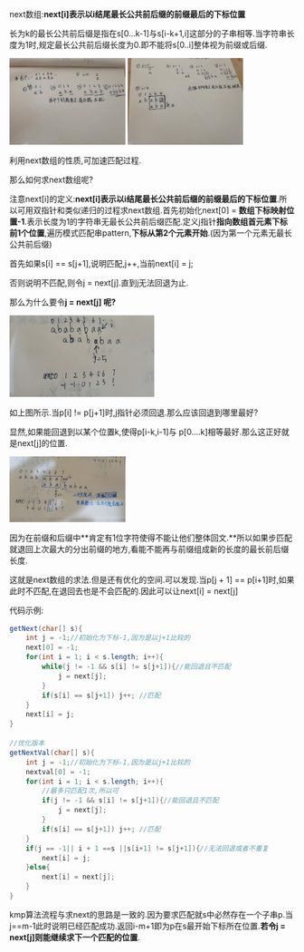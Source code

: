 next数组:**next[i]表示以i结尾最长公共前后缀的前缀最后的下标位置**

长为k的最长公共前后缀是指在s[0...k-1]与s[i-k+1,i]这部分的子串相等.当字符串长度为1时,规定最长公共前后缀长度为0.即不能将s[0..i]整体视为前缀或后缀.

<img src="kmp.assets/image-20240818194550459.png" alt="image-20240818194550459" style="zoom:20%;" />

<img src="kmp.assets/image-20240818194458155.png" alt="image-20240818194458155" style="zoom: 20%;" />

利用next数组的性质,可加速匹配过程.

那么如何求next数组呢? 

注意next[i]的定义:**next[i]表示以i结尾最长公共前后缀的前缀最后的下标位置**.所以可用双指针和类似递归的过程求next数组.首先初始化next[0] = **数组下标映射位置-1**.表示长度为1的字符串无最长公共前后缀匹配.定义j指针**指向数组首元素下标前1个位置**,遍历模式匹配串pattern,**下标从第2个元素开始**.(因为第一个元素无最长公共前后缀)

首先如果s[i] == s[j+1],说明匹配,j++,当前next[i] = j;

否则说明不匹配,则令j = next[j].直到j无法回退为止.

那么为什么要令**j = next[j] 呢?**

<img src="kmp.assets/image-20240818204914848.png" alt="image-20240818204914848" style="zoom:25%;" />

如上图所示.当p[i] != p[j+1]时,j指针必须回退.那么应该回退到哪里最好?

显然,如果能回退到以某个位置k,使得p[i-k,i-1]与 p[0....k]相等最好.那么这正好就是next[j]的位置.                                                                                                                                                                                                                                                                                                                                                                                                                                                                                                                                                                                                                                                                                                                                                                                                                     

 <img src="kmp.assets/image-20240818210104628.png" alt="image-20240818210104628" style="zoom:20%;" />

因为在前缀和后缀中**肯定有1位字符使得不能让他们整体回文.**所以如果步匹配就退回上次最大的分出前缀的地方,看能不能再与前缀组成新的长度的最长前后缀长度.

这就是next数组的求法.但是还有优化的空间.可以发现.当p[j + 1] == p[i+1]时,如果此时不匹配,在退回去也是不会匹配的.因此可以让next[i] = next[j]

代码示例:

```java
getNext(char[] s){
    int j = -1;//初始化为下标-1,因为是以j+1比较的
    next[0] = -1;
    for(int i = 1; i < s.length; i++){
        while(j != -1 && s[i] != s[j+1]){//能回退且不匹配
            j = next[j];
        } 
        if(s[i] == s[j+1]) j++; //匹配
    }
    next[i] = j;
}

//优化版本
getNextVal(char[] s){
    int j = -1;//初始化为下标-1,因为是以j+1比较的
    nextval[0] = -1;
    for(int i = 1; i < s.length; i++){
        //最多只匹配1次,所以可
        if(j != -1 && s[i] != s[j+1]){//能回退且不匹配
            j = next[j];
        } 
        if(s[i] == s[j+1]) j++; //匹配
    }
    if(j == -1|| i + 1 ==s ||s[i+1] != s[j+1]){//无法回退或者不重复
    	next[i] = j;    
    }else{
        next[i] = next[j];
    } 
}
```

kmp算法流程与求next的思路是一致的.因为要求匹配就s中必然存在一个子串p.当j==m-1此时说明已经匹配成功.返回i-m+1即为p在s最开始下标所在位置.**若令j = next[j]则能继续求下一个匹配的位置**.